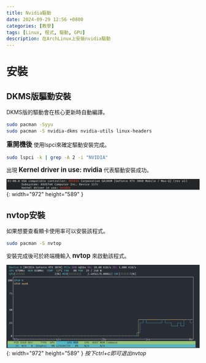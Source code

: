 ```yaml
---
title: Nvidia驅動
date: 2024-09-29 12:56 +0800
categories: [教學]
tags: [Linux, 程式, 驅動, GPU]
description: 在ArchLinux上安裝nvidia驅動
---
```


# 安裝
## DKMS版驅動安裝
DKMS版的驅動會在核心更新時自動編譯。 <br>
```bash
sudo pacman -Syyu
sudo pacman -S nvidia-dkms nvidia-utils linux-headers
```

<span style="font-weight: bold; font-size: 1.2em;">重開機後</span> 使用lspci來確定驅動安裝完成。 <br>

```bash
sudo lspci -k | grep -A 2 -i "NVIDIA"
```

出現 <span style="font-weight: bold; font-size: 1.2em;">Kernel driver in use: nvidia</span> 代表驅動安裝成功。 <br>

![Desktop View](/assets/img/2024-09-29-NvidiaDriver/lspci.png){: width="972" height="589" }

## nvtop安裝
如果想要查看顯卡使用率可以安裝該程式。
```bash
sudo pacman -S nvtop
```

安裝完成後可於終端機輸入 <span style="font-weight: bold; font-size: 1.2em;">nvtop</span> 來啟動該程式。 <br>

![Desktop View](/assets/img/2024-09-29-NvidiaDriver/nvtop.png){: width="972" height="589" }
_按下ctrl+c即可退出nvtop_

